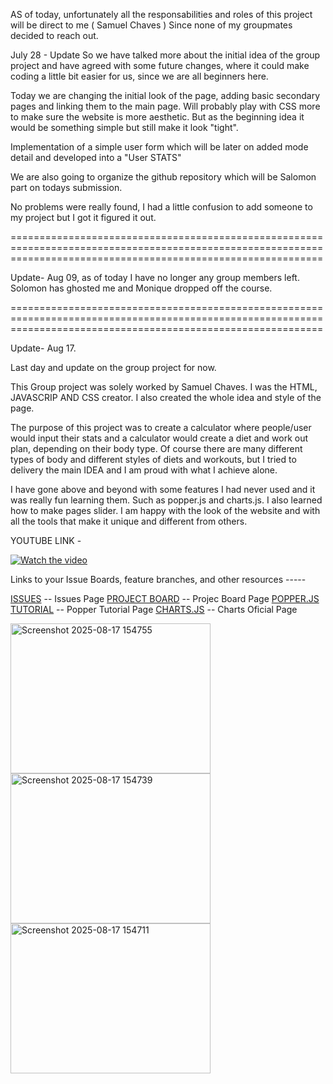 
AS of today, unfortunately all the responsabilities and roles of this project will be direct to me ( Samuel Chaves ) Since none of my groupmates decided to reach out.

July 28 - Update So we have talked more about the initial idea of the group project and have agreed with some future changes, where it could make coding a little bit easier for us, since we are all beginners here.

Today we are changing the initial look of the page, adding basic secondary pages and linking them to the main page. Will probably play with CSS more to make sure the website is more aesthetic. But as the beginning idea it would be something simple but still make it look "tight".

Implementation of a simple user form which will be later on added mode detail and developed into a "User STATS"

We are also going to organize the github repository which will be Salomon part on todays submission.

No problems were really found, I had a little confusion to add someone to my project but I got it figured it out. 




==================================================================================================================================================================


Update- Aug 09, as of today I have no longer any group members left. Solomon has ghosted me and Monique dropped off the course.


==================================================================================================================================================================


Update- Aug 17. 

Last day and update on the group project for now. 

This Group project was solely worked by Samuel Chaves. I was the HTML, JAVASCRIP AND CSS creator. I also created the whole idea and style of the page.

The purpose of this project was to create a calculator where people/user would input their stats and a calculator would create a diet and work out plan, depending on their body type. Of course there are many different types of body and different styles of diets and workouts, but I tried to delivery the main IDEA and I am proud with what I achieve alone. 

I have gone above and beyond with some features I had never used and it was really fun learning them. Such as popper.js and charts.js. I also learned how to make pages slider. I am happy with the look of the website and with all the tools that make it unique and different from others. 




YOUTUBE LINK - 

[![Watch the video](https://img.youtube.com/vi/TH1srOCF1Cc/0.jpg)](https://www.youtube.com/watch?v=TH1srOCF1Cc)



Links to your Issue Boards, feature branches, and other resources ----- 

[ISSUES](https://github.com/Samuuca1/groupproject/issues)  -- Issues Page
[PROJECT BOARD](https://github.com/users/Samuuca1/projects/2) -- Projec Board Page 
[POPPER.JS TUTORIAL](https://popper.js.org/docs/v2/tutorial/) -- Popper Tutorial Page
[CHARTS.JS](https://www.chartjs.org/) -- Charts Oficial Page



<img width="320" height="240" alt="Screenshot 2025-08-17 154755" src="https://github.com/user-attachments/assets/1c042dda-86d0-4ed3-ad89-93fdafb1b661" />
<img width="320" height="240" alt="Screenshot 2025-08-17 154739" src="https://github.com/user-attachments/assets/a9624407-5947-490e-b498-4f4b7ea9cd31" />
<img width="320" height="240" alt="Screenshot 2025-08-17 154711" src="https://github.com/user-attachments/assets/32c0a7a7-21a2-4b9d-80c3-8716ce54e758" />
